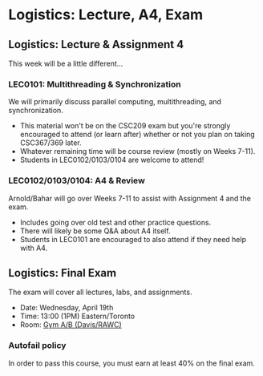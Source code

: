 # Logistics: Lecture, A4, Exam

## Logistics: Lecture & Assignment 4

This week will be a little different...

### LEC0101: Multithreading & Synchronization

We will primarily discuss parallel computing, multithreading, and synchronization.

- This material won't be on the CSC209 exam but you're strongly encouraged to attend (or learn after) whether or not you plan on taking CSC367/369 later.
- Whatever remaining time will be course review (mostly on Weeks 7-11).
- Students in LEC0102/0103/0104 are welcome to attend!

### LEC0102/0103/0104: A4 & Review

Arnold/Bahar will go over Weeks 7-11 to assist with Assignment 4 and the exam.

- Includes going over old test and other practice questions.
- There will likely be some Q&A about A4 itself.
- Students in LEC0101 are encouraged to also attend if they need help with A4.

## Logistics: Final Exam

The exam will cover all lectures, labs, and assignments.

- Date: Wednesday, April 19th
- Time: 13:00 (1PM) Eastern/Toronto
- Room: [Gym A/B (Davis/RAWC)](https://map.utoronto.ca/?id=1809#!ct/45469?m/495104)

### Autofail policy

In order to pass this course, you must earn at least $40\%$ on the final exam.
